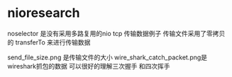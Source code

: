 # nioresearch

noselector 是没有采用多路复用的nio tcp 传输数据例子 传输文件采用了零拷贝的 transferTo 来进行传输数据

send_file_size.png 是传输文件的大小
wire_shark_catch_packet.png是wireshark抓包的数据  可以很好的理解三次握手 和四次挥手
